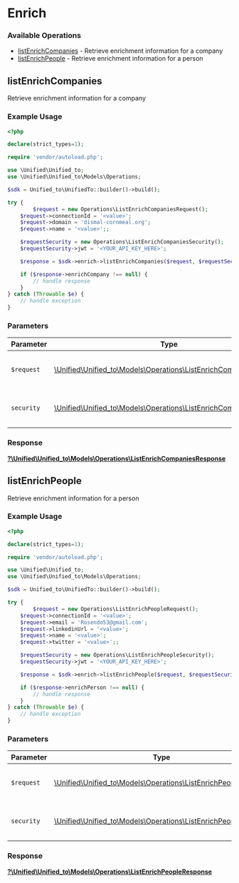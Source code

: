 # Enrich


### Available Operations

* [listEnrichCompanies](#listenrichcompanies) - Retrieve enrichment information for a company
* [listEnrichPeople](#listenrichpeople) - Retrieve enrichment information for a person

## listEnrichCompanies

Retrieve enrichment information for a company

### Example Usage

```php
<?php

declare(strict_types=1);

require 'vendor/autoload.php';

use \Unified\Unified_to;
use \Unified\Unified_to\Models\Operations;

$sdk = Unified_to\UnifiedTo::builder()->build();

try {
        $request = new Operations\ListEnrichCompaniesRequest();
    $request->connectionId = '<value>';
    $request->domain = 'dismal-cornmeal.org';
    $request->name = '<value>';;

    $requestSecurity = new Operations\ListEnrichCompaniesSecurity();
    $requestSecurity->jwt = '<YOUR_API_KEY_HERE>';

    $response = $sdk->enrich->listEnrichCompanies($request, $requestSecurity);

    if ($response->enrichCompany !== null) {
        // handle response
    }
} catch (Throwable $e) {
    // handle exception
}
```

### Parameters

| Parameter                                                                                                                   | Type                                                                                                                        | Required                                                                                                                    | Description                                                                                                                 |
| --------------------------------------------------------------------------------------------------------------------------- | --------------------------------------------------------------------------------------------------------------------------- | --------------------------------------------------------------------------------------------------------------------------- | --------------------------------------------------------------------------------------------------------------------------- |
| `$request`                                                                                                                  | [\Unified\Unified_to\Models\Operations\ListEnrichCompaniesRequest](../../Models/Operations/ListEnrichCompaniesRequest.md)   | :heavy_check_mark:                                                                                                          | The request object to use for the request.                                                                                  |
| `security`                                                                                                                  | [\Unified\Unified_to\Models\Operations\ListEnrichCompaniesSecurity](../../Models/Operations/ListEnrichCompaniesSecurity.md) | :heavy_check_mark:                                                                                                          | The security requirements to use for the request.                                                                           |


### Response

**[?\Unified\Unified_to\Models\Operations\ListEnrichCompaniesResponse](../../Models/Operations/ListEnrichCompaniesResponse.md)**


## listEnrichPeople

Retrieve enrichment information for a person

### Example Usage

```php
<?php

declare(strict_types=1);

require 'vendor/autoload.php';

use \Unified\Unified_to;
use \Unified\Unified_to\Models\Operations;

$sdk = Unified_to\UnifiedTo::builder()->build();

try {
        $request = new Operations\ListEnrichPeopleRequest();
    $request->connectionId = '<value>';
    $request->email = 'Rosendo53@gmail.com';
    $request->linkedinUrl = '<value>';
    $request->name = '<value>';
    $request->twitter = '<value>';;

    $requestSecurity = new Operations\ListEnrichPeopleSecurity();
    $requestSecurity->jwt = '<YOUR_API_KEY_HERE>';

    $response = $sdk->enrich->listEnrichPeople($request, $requestSecurity);

    if ($response->enrichPerson !== null) {
        // handle response
    }
} catch (Throwable $e) {
    // handle exception
}
```

### Parameters

| Parameter                                                                                                             | Type                                                                                                                  | Required                                                                                                              | Description                                                                                                           |
| --------------------------------------------------------------------------------------------------------------------- | --------------------------------------------------------------------------------------------------------------------- | --------------------------------------------------------------------------------------------------------------------- | --------------------------------------------------------------------------------------------------------------------- |
| `$request`                                                                                                            | [\Unified\Unified_to\Models\Operations\ListEnrichPeopleRequest](../../Models/Operations/ListEnrichPeopleRequest.md)   | :heavy_check_mark:                                                                                                    | The request object to use for the request.                                                                            |
| `security`                                                                                                            | [\Unified\Unified_to\Models\Operations\ListEnrichPeopleSecurity](../../Models/Operations/ListEnrichPeopleSecurity.md) | :heavy_check_mark:                                                                                                    | The security requirements to use for the request.                                                                     |


### Response

**[?\Unified\Unified_to\Models\Operations\ListEnrichPeopleResponse](../../Models/Operations/ListEnrichPeopleResponse.md)**

